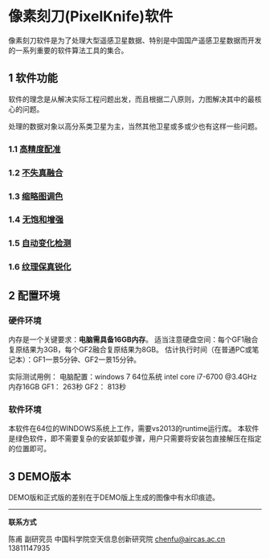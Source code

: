 # 像素刻刀(PixelKnife)软件

像素刻刀软件是为了处理大型遥感卫星数据、特别是中国国产遥感卫星数据而开发的一系列重要的软件算法工具的集合。



## 1 软件功能

软件的理念是从解决实际工程问题出发，而且根据二八原则，力图解决其中的最核心的问题。

处理的数据对象以高分系类卫星为主，当然其他卫星或多或少也有这样一些问题。



### 1.1 [高精度配准](algorithm/algorithm_registration.html)

### 1.2 [不失真融合](algorithm/algorithm_recover.html)

### 1.3 [缩略图调色](algorithm/algorithm_thumb.html)

### 1.4 [无饱和增强](algorithm/algorithm_deexpose.html)

### 1.5 [自动变化检测](algorithm/algorithm_change_detect.html)

### 1.6  [纹理保真锐化](algorithm/algorithm_unsharp.html)



## 2 配置环境

### 硬件环境

内存是一个关键要求：**电脑需具备16GB内存**。
适当注意硬盘空间：每个GF1融合复原结果为3GB，每个GF2融合复原结果为8GB。
估计执行时间（在普通PC或笔记本）：GF1一景5分钟、GF2一景15分钟。

实际测试用例：
电脑配置：windows 7 64位系统  intel core i7-6700 @3.4GHz  内存16GB
GF1： 263秒
GF2： 813秒

### 软件环境

本软件在64位的WINDOWS系统上工作，需要vs2013的runtime运行库。
本软件是绿色软件，即不需要复杂的安装卸载步骤，用户只需要将安装包直接解压在指定的位置即可。



## 3 DEMO版本

DEMO版和正式版的差别在于DEMO版上生成的图像中有水印痕迹。




---

**联系方式**

陈甫 副研究员
中国科学院空天信息创新研究院
chenfu@aircas.ac.cn
13811147935

